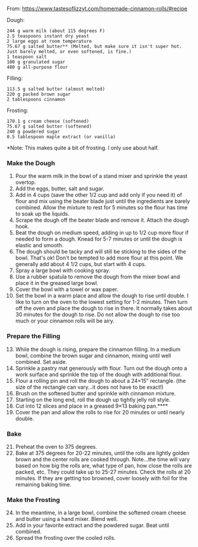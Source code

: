 From: https://www.tastesoflizzyt.com/homemade-cinnamon-rolls/#recipe

Dough:

    244 g warm milk (about 115 degrees F)
    2.5 teaspoons instant dry yeast
    2 large eggs at room temperature
    75.67 g salted butter** (Melted, but make sure it isn't super hot. Just barely melted, or even softened, is fine.)
    1 teaspoon salt
    100 g granulated sugar
    480 g all-purpose flour 

Filling:

    113.5 g salted butter (almost melted)
    220 g packed brown sugar
    2 tablespoons cinnamon

Frosting: 

    170.1 g cream cheese (softened)
    75.67 g salted butter (softened)
    240 g powdered sugar
    0.5 tablespoon maple extract (or vanilla)

*Note: This makes quite a bit of frosting. I only use about half.

### Make the Dough
1. Pour the warm milk in the bowl of a stand mixer and sprinkle the yeast overtop.
2. Add the eggs, butter, salt and sugar.
3. Add in 4 cups (save the other 1/2 cup and add only if you need it) of flour and mix using the beater blade just until the ingredients are barely combined. Allow the mixture to rest for 5 minutes so the flour has time to soak up the liquids.
4. Scrape the dough off the beater blade and remove it. Attach the dough hook.
5. Beat the dough on medium speed, adding in up to 1/2 cup more flour if needed to form a dough. Knead for 5-7 minutes or until the dough is elastic and smooth. 
6. The dough should be tacky and will still be sticking to the sides of the bowl. That's ok! Don't be tempted to add more flour at this point. We generally add about 4 1/2 cups, but start with 4 cups.
7.  Spray a large bowl with cooking spray.
8.   Use a rubber spatula to remove the dough from the mixer bowl and place it in the greased large bowl. 
9.   Cover the bowl with a towel or wax paper.
11.   Set the bowl in a warm place and allow the dough to rise until double. I like to turn on the oven to the lowest setting for 1-2 minutes. Then turn off the oven and place the dough to rise in there. It normally takes about 30 minutes for the dough to rise. Do not allow the dough to rise too much or your cinnamon rolls will be airy.

### Prepare the Filling
13.   While the dough is rising, prepare the cinnamon filling. In a medium bowl, combine the brown sugar and cinnamon, mixing until well combined. Set aside.
14.   Sprinkle a pastry mat generously with flour. Turn out the dough onto a work surface and sprinkle the top of the dough with additional flour. 
15.   Flour a rolling pin and roll the dough to about a 24×15" rectangle. (the size of the rectangle can vary…it does not have to be exact!)
16.   Brush on the softened butter and sprinkle with cinnamon mixture.
17.   Starting on the long end, roll the dough up tightly jelly roll style. 
18.   Cut into 12 slices and place in a greased 9×13 baking pan.****
19.   Cover the pan and allow the rolls to rise for 20 minutes or until nearly double.

### Bake
21.   Preheat the oven to 375 degrees.
22.   Bake at 375 degrees for 20-22 minutes, until the rolls are lightly golden brown and the center rolls are cooked through. Note…the time will vary based on how big the rolls are, what type of pan, how close the rolls are packed, etc. They could take up to 25-27 minutes. Check the rolls at 20 minutes. If they are getting too browned, cover loosely with foil for the remaining baking time.

### Make the Frosting
24.   In the meantime, in a large bowl, combine the softened cream cheese and butter using a hand mixer. Blend well.
25.   Add in your favorite extract and the powdered sugar. Beat until combined.
26.   Spread the frosting over the cooled rolls.

